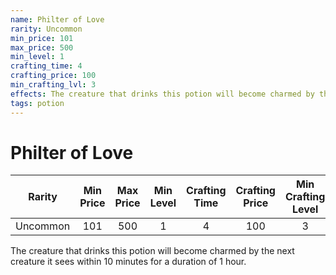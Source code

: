```yaml
---
name: Philter of Love
rarity: Uncommon
min_price: 101
max_price: 500
min_level: 1
crafting_time: 4
crafting_price: 100
min_crafting_lvl: 3
effects: The creature that drinks this potion will become charmed by the next creature it sees within 10 minutes for a duration of 1 hour.
tags: potion
---
```

# Philter of Love


| **Rarity** | **Min Price** | **Max Price** | **Min Level** | **Crafting Time** | **Crafting Price** | **Min Crafting Level** |
|:---:|:---:|:---:|:---:|:---:|:---:|:---:|
| Uncommon | 101 | 500 | 1 | 4 | 100 | 3 |

The creature that drinks this potion will become charmed by the next creature it sees within 10 minutes for a duration of 1 hour.